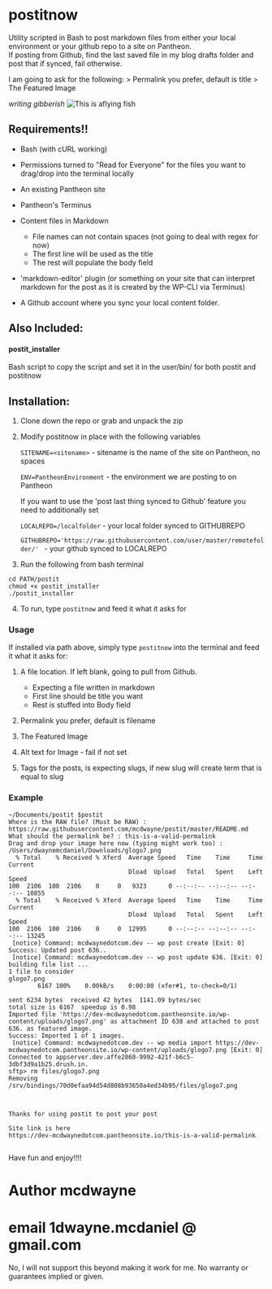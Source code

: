 # postitnow


Utility scripted in Bash to post markdown files from either your local environment or your github repo to a site on Pantheon.  
If posting from Github, find the last saved file in my blog drafts folder and post that if synced, fail otherwise.


I am going to ask for the following: 
    > Permalink you prefer, default is title
    > The Featured Image

_writing gibberish_
![This is aflying fish](https://a-z-animals.com/media/2021/06/Flying-Fish-header.jpg)

## Requirements!!
- Bash  (with cURL working)

- Permissions turned to "Read for Everyone" for the files you want to drag/drop into the terminal locally

- An existing Pantheon site

- Pantheon's Terminus

- Content files in Markdown 
	- File names can not contain spaces (not going to deal with regex for now)
	- The first line will be used as the title
	- The rest will populate the body field

- 'markdown-editor' plugin (or something on your site that can interpret markdown for the post as it is created by the WP-CLI via Terminus)

- A Github account where you sync your local content folder. 


## Also Included:

#### postit_installer 

Bash script to copy the script and set it in the user/bin/
for both postit and postitnow


## Installation:

1. Clone down the repo or grab and unpack the zip

2. Modify postitnow in place with the following variables

	`SITENAME=<sitename>`  -  sitename is the name of the site on Pantheon, no spaces
	
	`ENV=PantheonEnvironment` - the environment we are posting to on Pantheon 

	If you want to use the 'post last thing synced to Github' feature you need to additionally set

	`LOCALREPO=/localfolder` - your local folder synced to GITHUBREPO

	`GITHUBREPO='https://raw.githubusercontent.com/user/master/remotefolder/' ` - your github synced to LOCALREPO

	

3. Run the following from bash terminal

```
cd PATH/postit
chmod +x postit_installer 
./postit_installer
```

4. To run, type `postitnow` and feed it what it asks for


### Usage

If installed via path above, simply type `postitnow` into the terminal and feed it what it asks for:

1. A file location.  If left blank, going to pull from Github.
	- Expecting a file written in markdown 
	- First line should be title you want
	- Rest is stuffed into Body field


2. Permalink you prefer, default is filename

3. The Featured Image

4. Alt text for Image - fail if not set

5. Tags for the posts, is expecting slugs, if new slug will create term that is equal to slug


### Example 
```
~/Documents/postit $postit
Where is the RAW file? (Must be RAW) : https://raw.githubusercontent.com/mcdwayne/postit/master/README.md
What should the permalink be? : this-is-a-valid-permalink
Drag and drop your image here now (typing might work too) : /Users/dwaynemcdaniel/Downloads/glogo7.png 
  % Total    % Received % Xferd  Average Speed   Time    Time     Time  Current
                                 Dload  Upload   Total   Spent    Left  Speed
100  2106  100  2106    0     0   9323      0 --:--:-- --:--:-- --:--:-- 10855
  % Total    % Received % Xferd  Average Speed   Time    Time     Time  Current
                                 Dload  Upload   Total   Spent    Left  Speed
100  2106  100  2106    0     0  12995      0 --:--:-- --:--:-- --:--:-- 13245
 [notice] Command: mcdwaynedotcom.dev -- wp post create [Exit: 0]
Success: Updated post 636..
 [notice] Command: mcdwaynedotcom.dev -- wp post update 636. [Exit: 0]
building file list ... 
1 file to consider
glogo7.png
        6167 100%    0.00kB/s    0:00:00 (xfer#1, to-check=0/1)

sent 6234 bytes  received 42 bytes  1141.09 bytes/sec
total size is 6167  speedup is 0.98
Imported file 'https://dev-mcdwaynedotcom.pantheonsite.io/wp-content/uploads/glogo7.png' as attachment ID 638 and attached to post 636. as featured image.
Success: Imported 1 of 1 images.
 [notice] Command: mcdwaynedotcom.dev -- wp media import https://dev-mcdwaynedotcom.pantheonsite.io/wp-content/uploads/glogo7.png [Exit: 0]
Connected to appserver.dev.affe2860-9992-421f-b6c5-3dbf3d9a1b25.drush.in.
sftp> rm files/glogo7.png
Removing /srv/bindings/70d0efaa94d54d808b93650a4ed34b95/files/glogo7.png
 
 
 
Thanks for using postit to post your post
 
Site link is here
https://dev-mcdwaynedotcom.pantheonsite.io/this-is-a-valid-permalink


```


Have fun and enjoy!!!!

# Author mcdwayne 
# email 1dwayne.mcdaniel @ gmail.com

No, I will not support this beyond making it work for me.  No warranty or guarantees implied or given.   
